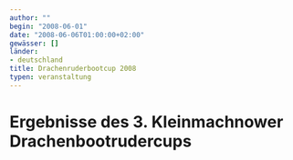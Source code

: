 ```yaml
---
author: ""
begin: "2008-06-01"
date: "2008-06-06T01:00:00+02:00"
gewässer: []
länder:
- deutschland
title: Drachenruderbootcup 2008
typen: veranstaltung
---
```




# Ergebnisse des 3. Kleinmachnower Drachenbootrudercups


